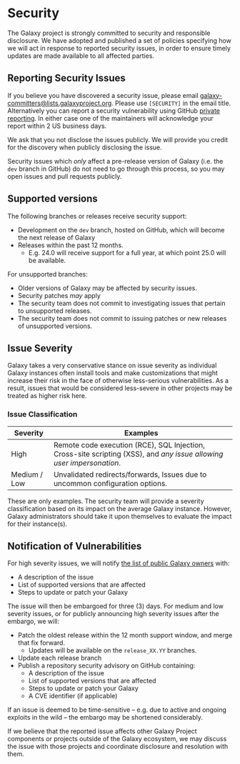 # Security

The Galaxy project is strongly committed to security and responsible disclosure. We have adopted and published a set of policies specifying how we will act in response to reported security issues, in order to ensure timely updates are made available to all affected parties.

## Reporting Security Issues

If you believe you have discovered a security issue, please email [galaxy-committers@lists.galaxyproject.org](galaxy-committers@lists.galaxyproject.org). Please use `[SECURITY]` in the email title. Alternatively you can report a security vulnerability using GitHub [private reporting](https://github.com/galaxyproject/galaxy/security/advisories/new). In either case one of the maintainers will acknowledge your report within 2 US business days.

We ask that you not disclose the issues publicly. We will provide you credit for the discovery when publicly disclosing the issue.

Security issues which *only* affect a pre-release version of Galaxy (i.e. the `dev` branch in GitHub) do not need to go through this process, so you may open issues and pull requests publicly.

## Supported versions

The following branches or releases receive security support:

- Development on the `dev` branch, hosted on GitHub, which will become the next release of Galaxy
- Releases within the past 12 months.
  - E.g. 24.0 will receive support for a full year, at which point 25.0 will be available.

For unsupported branches:

- Older versions of Galaxy may be affected by security issues.
- Security patches *may* apply
- The security team does not commit to investigating issues that pertain to unsupported releases.
- The security team does not commit to issuing patches or new releases of unsupported versions.

## Issue Severity

Galaxy takes a very conservative stance on issue severity as individual Galaxy instances often install tools and make customizations that might increase their risk in the face of otherwise less-serious vulnerabilities. As a result, issues that would be considered less-severe in other projects may be treated as higher risk here.

### Issue Classification

Severity     | Examples
------------ | ---------
High         | Remote code execution (RCE), SQL Injection, Cross-site scripting (XSS), and *any issue allowing user impersonation*.
Medium / Low | Unvalidated redirects/forwards, Issues due to uncommon configuration options.

These are only examples. The security team will provide a severity classification based on its impact on the average Galaxy instance. However, Galaxy administrators should take it upon themselves to evaluate the impact for their instance(s).

## Notification of Vulnerabilities

For high severity issues, we will notify [the list of public Galaxy owners](https://lists.galaxyproject.org/lists/galaxy-public-servers.lists.galaxyproject.org/) with:

- A description of the issue
- List of supported versions that are affected
- Steps to update or patch your Galaxy

The issue will then be embargoed for three (3) days. For medium and low
severity issues, or for publicly announcing high severity issues after the
embargo, we will:

- Patch the oldest release within the 12 month support window, and merge that fix forward.
  - Updates will be available on the `release_XX.YY` branches.
- Update each release branch
- Publish a repository security advisory on GitHub containing:
  - A description of the issue
  - List of supported versions that are affected
  - Steps to update or patch your Galaxy
  - A CVE identifier (if applicable)

If an issue is deemed to be time-sensitive – e.g. due to active and ongoing exploits in the wild – the embargo may be shortened considerably.

If we believe that the reported issue affects other Galaxy Project components or projects outside of the Galaxy ecosystem, we may discuss the issue with those projects and coordinate disclosure and resolution with them.

